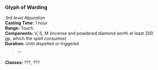 ### Glyph of Warding  
*3rd-level Abjuration*  
**Casting Time:** 1 hour  
**Range:** Touch  
**Components:** V, S, M (incense and powdered diamond worth at least 200 gp, which the spell consumes)  
**Duration:** Until dispelled or triggered  

> *""*

**Classes:** ???, ???